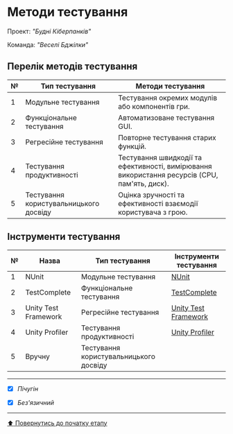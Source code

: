 # Методи тестування

Проект: *"Будні Кіберпанків"*

Команда: *"Веселі Бджілки"*

## Перелік методів тестування 

№ | Тип тестування | Методи тестування |
--|----------------|-------------------|
1 | Модульне тестування | Тестування окремих модулів або компонентів гри. |
2  | Функціональне тестування | Автоматизоване тестування GUI. |
3 | Регресійне тестування | Повторне тестування старих функцій. |
4 | Тестування продуктивності | Тестування швидкодії та ефективності, вимірювання використання ресурсів (CPU, пам'ять, диск). |
5 | Тестування користувальницького досвіду | Оцінка зручності та ефективності взаємодії користувача з грою. |

## Інструменти тестування

№ | Назва               | Тип тестування | Інструменти тестування |
--|---------------------|----------------|------------------------|
1 | NUnit | Модульне тестування | [NUnit](https://nunit.org/)     |
2 | TestComplete | Функціональне тестування |[TestComplete](https://smartbear.com/product/testcomplete/) |
3 | Unity Test Framework | Регресійне тестування |[Unity Test Framework](https://docs.unity3d.com/Packages/com.unity.test-framework@1.1/manual/index.html) |
4 | Unity Profiler | Тестування продуктивності |[Unity Profiler](https://docs.unity3d.com/Manual/Profiler.html) |
5 | Вручну | Тестування користувальницького досвіду | |

---

- [x] *Пічугін*
- [x] *Без'язичний*


---
[:arrow_up: Повернутись до початку етапу](/docs/2.Planning/README.md)
